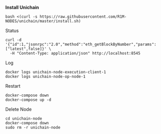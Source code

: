 <b> Install Unichain </b>

```
bash <(curl -s https://raw.githubusercontent.com/R1M-NODES/unichain/master/install.sh)
```

Status

```
curl -d '{"id":1,"jsonrpc":"2.0","method":"eth_getBlockByNumber","params":["latest",false]}' \
  -H "Content-Type: application/json" http://localhost:8545
```

Log

```
docker logs unichain-node-execution-client-1
docker logs unichain-node-op-node-1
```

Restart

```
docker-compose down
docker-compose up -d
```

Delete Node

```
cd unichain-node
docker-compose down
sudo rm -r unichain-node
```
